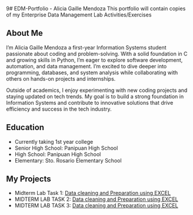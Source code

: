 9# EDM-Portfolio - Alicia Gaille Mendoza
This portfolio will contain copies of my Enterprise Data Management Lab Activities/Exercises

## About Me
I’m Alicia Gaille Mendoza a first-year Information Systems student passionate about coding and problem-solving. With a solid foundation in C and growing skills in Python, I’m eager to explore software development, automation, and data management. I’m excited to dive deeper into programming, databases, and system analysis while collaborating with others on hands-on projects and internships.

Outside of academics, I enjoy experimenting with new coding projects and staying updated on tech trends. My goal is to build a strong foundation in Information Systems and contribute to innovative solutions that drive efficiency and success in the tech industry.
## Education
- Currently taking 1st year college
- Senior High School: Panipuan High School
- High School: Panipuan High School
- Elementary: Sto. Rosario Elementary School

## My Projects
- Midterm Lab Task 1: [Data cleaning and Preparation using EXCEL](https://github.com/aliciagaille/EDM-Portfolio-Alicia-Gaille-Mendoza/tree/main/Midterm%20Lab%20Task1)
- MIDTERM LAB TASK 2: [Data cleaning and Preparation using EXCEL](https://github.com/aliciagaille/EDM-Portfolio-Alicia-Gaille-Mendoza/tree/main/MIDTERM%20LAB%20TASK%202)
- MIDTERM LAB TASK 3: [Data cleaning and Preparation using EXCEL](https://github.com/aliciagaille/EDM-Portfolio-Alicia-Gaille-Mendoza/blob/main/MIDTERM%20LAB%20TASK%203/README.md)
